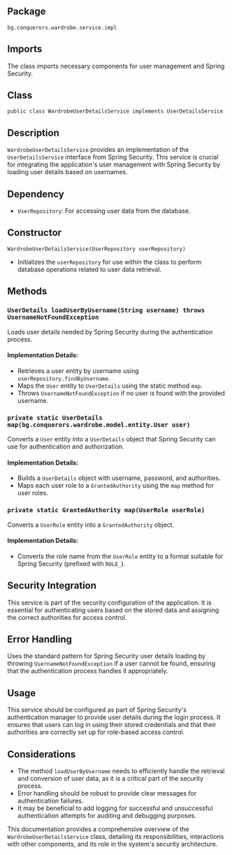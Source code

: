 ## Package

`bg.conquerors.wardrobe.service.impl`

## Imports

The class imports necessary components for user management and Spring Security.

## Class

`public class WardrobeUserDetailsService implements UserDetailsService`

## Description

`WardrobeUserDetailsService` provides an implementation of the `UserDetailsService` interface from Spring Security. This service is crucial for integrating the application's user management with Spring Security by loading user details based on usernames.

## Dependency

- `UserRepository`: For accessing user data from the database.

## Constructor

`WardrobeUserDetailsService(UserRepository userRepository)`

- Initializes the `userRepository` for use within the class to perform database operations related to user data retrieval.

## Methods

### `UserDetails loadUserByUsername(String username) throws UsernameNotFoundException`

Loads user details needed by Spring Security during the authentication process.

#### Implementation Details:

- Retrieves a user entity by username using `userRepository.findByUsername`.
- Maps the `User` entity to `UserDetails` using the static method `map`.
- Throws `UsernameNotFoundException` if no user is found with the provided username.

### `private static UserDetails map(bg.conquerors.wardrobe.model.entity.User user)`

Converts a `User` entity into a `UserDetails` object that Spring Security can use for authentication and authorization.

#### Implementation Details:

- Builds a `UserDetails` object with username, password, and authorities.
- Maps each user role to a `GrantedAuthority` using the `map` method for user roles.

### `private static GrantedAuthority map(UserRole userRole)`

Converts a `UserRole` entity into a `GrantedAuthority` object.

#### Implementation Details:

- Converts the role name from the `UserRole` entity to a format suitable for Spring Security (prefixed with `ROLE_`).

## Security Integration

This service is part of the security configuration of the application. It is essential for authenticating users based on the stored data and assigning the correct authorities for access control.

## Error Handling

Uses the standard pattern for Spring Security user details loading by throwing `UsernameNotFoundException` if a user cannot be found, ensuring that the authentication process handles it appropriately.

## Usage

This service should be configured as part of Spring Security's authentication manager to provide user details during the login process. It ensures that users can log in using their stored credentials and that their authorities are correctly set up for role-based access control.

## Considerations

- The method `loadUserByUsername` needs to efficiently handle the retrieval and conversion of user data, as it is a critical part of the security process.
- Error handling should be robust to provide clear messages for authentication failures.
- It may be beneficial to add logging for successful and unsuccessful authentication attempts for auditing and debugging purposes.

This documentation provides a comprehensive overview of the `WardrobeUserDetailsService` class, detailing its responsibilities, interactions with other components, and its role in the system's security architecture.